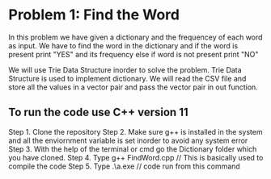 # Problem 1: Find the Word

In this problem we have given a dictionary and the frequencey of each word as input. We have to find the word in the dictionary and if the word is present 
print "YES" and its frequency else if word is not present print "NO"

We will use Trie Data Structure inorder to solve the problem. Trie Data Structure is used to implement dictionary. 
We will read the CSV file and store all the values in a vector pair and pass the vector pair in out function.


## To run the code use C++ version 11
Step 1. Clone the repository 
Step 2. Make sure g++ is installed in the system and all the enviornment variable is set inorder to avoid any system error
Step 3. With the help of the terminal or cmd go the Dictionary folder which you have cloned.
Step 4. Type g++ FindWord.cpp   // This is basically used to compile the code
Step 5. Type .\a.exe // code run from this command



